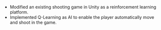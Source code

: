 - Modified an existing shooting game in Unity as a reinforcement learning platform.
- Implemented Q-Learning as AI to enable the player automatically move and shoot in the game.
